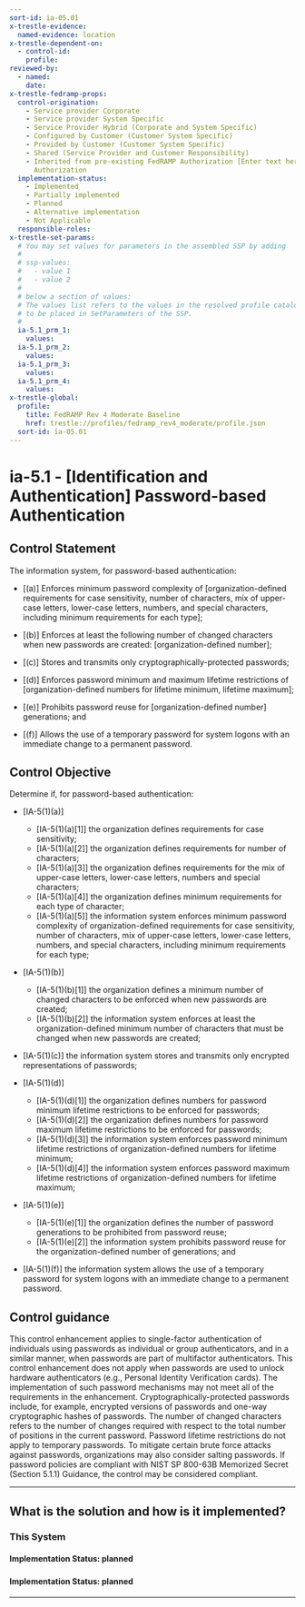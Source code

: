 ```yaml
---
sort-id: ia-05.01
x-trestle-evidence:
  named-evidence: location
x-trestle-dependent-on:
  - control-id:
    profile:
reviewed-by:
  - named:
    date:
x-trestle-fedramp-props:
  control-origination:
    - Service provider Corporate
    - Service provider System Specific
    - Service Provider Hybrid (Corporate and System Specific)
    - Configured by Customer (Customer System Specific)
    - Provided by Customer (Customer System Specific)
    - Shared (Service Provider and Customer Responsibility)
    - Inherited from pre-existing FedRAMP Authorization [Enter text here], Date of
      Authorization
  implementation-status:
    - Implemented
    - Partially implemented
    - Planned
    - Alternative implementation
    - Not Applicable
  responsible-roles:
x-trestle-set-params:
  # You may set values for parameters in the assembled SSP by adding
  #
  # ssp-values:
  #   - value 1
  #   - value 2
  #
  # below a section of values:
  # The values list refers to the values in the resolved profile catalog, and the ssp-values represent new values
  # to be placed in SetParameters of the SSP.
  #
  ia-5.1_prm_1:
    values:
  ia-5.1_prm_2:
    values:
  ia-5.1_prm_3:
    values:
  ia-5.1_prm_4:
    values:
x-trestle-global:
  profile:
    title: FedRAMP Rev 4 Moderate Baseline
    href: trestle://profiles/fedramp_rev4_moderate/profile.json
  sort-id: ia-05.01
---
```


# ia-5.1 - \[Identification and Authentication\] Password-based Authentication

## Control Statement

The information system, for password-based authentication:

- \[(a)\] Enforces minimum password complexity of [organization-defined requirements for case sensitivity, number of characters, mix of upper-case letters, lower-case letters, numbers, and special characters, including minimum requirements for each type];

- \[(b)\] Enforces at least the following number of changed characters when new passwords are created: [organization-defined number];

- \[(c)\] Stores and transmits only cryptographically-protected passwords;

- \[(d)\] Enforces password minimum and maximum lifetime restrictions of [organization-defined numbers for lifetime minimum, lifetime maximum];

- \[(e)\] Prohibits password reuse for [organization-defined number] generations; and

- \[(f)\] Allows the use of a temporary password for system logons with an immediate change to a permanent password.

## Control Objective

Determine if, for password-based authentication:

- \[IA-5(1)(a)\]

  - \[IA-5(1)(a)[1]\] the organization defines requirements for case sensitivity;
  - \[IA-5(1)(a)[2]\] the organization defines requirements for number of characters;
  - \[IA-5(1)(a)[3]\] the organization defines requirements for the mix of upper-case letters, lower-case letters, numbers and special characters;
  - \[IA-5(1)(a)[4]\] the organization defines minimum requirements for each type of character;
  - \[IA-5(1)(a)[5]\] the information system enforces minimum password complexity of organization-defined requirements for case sensitivity, number of characters, mix of upper-case letters, lower-case letters, numbers, and special characters, including minimum requirements for each type;

- \[IA-5(1)(b)\]

  - \[IA-5(1)(b)[1]\] the organization defines a minimum number of changed characters to be enforced when new passwords are created;
  - \[IA-5(1)(b)[2]\] the information system enforces at least the organization-defined minimum number of characters that must be changed when new passwords are created;

- \[IA-5(1)(c)\] the information system stores and transmits only encrypted representations of passwords;

- \[IA-5(1)(d)\]

  - \[IA-5(1)(d)[1]\] the organization defines numbers for password minimum lifetime restrictions to be enforced for passwords;
  - \[IA-5(1)(d)[2]\] the organization defines numbers for password maximum lifetime restrictions to be enforced for passwords;
  - \[IA-5(1)(d)[3]\] the information system enforces password minimum lifetime restrictions of organization-defined numbers for lifetime minimum;
  - \[IA-5(1)(d)[4]\] the information system enforces password maximum lifetime restrictions of organization-defined numbers for lifetime maximum;

- \[IA-5(1)(e)\]

  - \[IA-5(1)(e)[1]\] the organization defines the number of password generations to be prohibited from password reuse;
  - \[IA-5(1)(e)[2]\] the information system prohibits password reuse for the organization-defined number of generations; and

- \[IA-5(1)(f)\] the information system allows the use of a temporary password for system logons with an immediate change to a permanent password.

## Control guidance

This control enhancement applies to single-factor authentication of individuals using passwords as individual or group authenticators, and in a similar manner, when passwords are part of multifactor authenticators. This control enhancement does not apply when passwords are used to unlock hardware authenticators (e.g., Personal Identity Verification cards). The implementation of such password mechanisms may not meet all of the requirements in the enhancement. Cryptographically-protected passwords include, for example, encrypted versions of passwords and one-way cryptographic hashes of passwords. The number of changed characters refers to the number of changes required with respect to the total number of positions in the current password. Password lifetime restrictions do not apply to temporary passwords. To mitigate certain brute force attacks against passwords, organizations may also consider salting passwords.
If password policies are compliant with NIST SP 800-63B Memorized Secret (Section 5.1.1) Guidance, the control may be considered compliant.

______________________________________________________________________

## What is the solution and how is it implemented?

<!-- For implementation status enter one of: implemented, partial, planned, alternative, not-applicable -->

<!-- Note that the list of rules under ### Rules: is read-only and changes will not be captured after assembly to JSON -->

### This System

<!-- Add implementation prose for the main This System component for control: ia-5.1 -->

#### Implementation Status: planned

### 

<!-- Add control implementation description here for control: ia-5.1 -->

#### Implementation Status: planned

______________________________________________________________________
